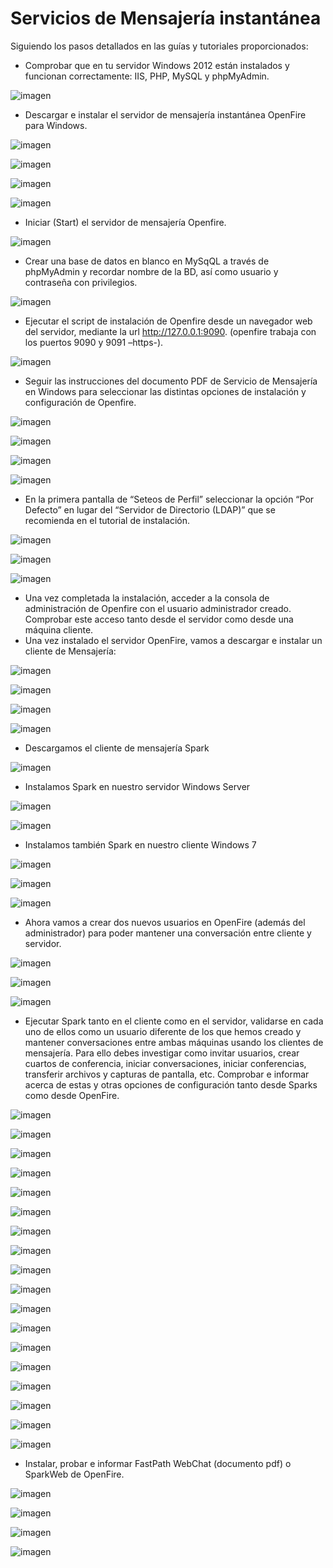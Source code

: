 # Servicios de Mensajería instantánea
Siguiendo los pasos detallados en las guías y tutoriales proporcionados:

* Comprobar que en tu servidor Windows 2012 están instalados y funcionan correctamente: IIS,
PHP, MySQL y phpMyAdmin.

![imagen](./img/000182.png)

* Descargar e instalar el servidor de mensajería instantánea OpenFire para Windows.

![imagen](./img/000183.png)

![imagen](./img/000184.png)

![imagen](./img/000185.png)

![imagen](./img/000186.png)

* Iniciar (Start) el servidor de mensajería Openfire.

![imagen](./img/000188.png)
* Crear una base de datos en blanco en MySqQL a través de phpMyAdmin y recordar nombre de la
BD, así como usuario y contraseña con privilegios.

![imagen](./img/000189.png)


* Ejecutar el script de instalación de Openfire desde un navegador web del servidor, mediante la url
http://127.0.0.1:9090. (openfire trabaja con los puertos 9090 y 9091 –https-).

![imagen](./img/000187.png)
* Seguir las instrucciones del documento PDF de Servicio de Mensajería en Windows para
seleccionar las distintas opciones de instalación y configuración de Openfire.

![imagen](./img/000190.png)

![imagen](./img/000191.png)

![imagen](./img/000192.png)

![imagen](./img/000193.png)

* En la primera pantalla de “Seteos de Perfil” seleccionar la opción “Por Defecto” en lugar del
“Servidor de Directorio (LDAP)” que se recomienda en el tutorial de instalación.

![imagen](./img/000194.png)

![imagen](./img/000195.png)

![imagen](./img/000196.png)
* Una vez completada la instalación, acceder a la consola de administración de Openfire con el usuario administrador creado. Comprobar este acceso tanto desde el servidor como desde una
máquina cliente.
* Una vez instalado el servidor OpenFire, vamos a descargar e instalar un cliente de Mensajería:

![imagen](./img/000197.png)

![imagen](./img/000198.png)

![imagen](./img/000199.png)

![imagen](./img/000200.png)
* Descargamos el cliente de mensajería Spark

![imagen](./img/000201.png)

* Instalamos Spark en nuestro servidor Windows Server

![imagen](./img/000202.png)

![imagen](./img/000203.png)

* Instalamos también Spark en nuestro cliente Windows 7

![imagen](./img/000204.png)

![imagen](./img/000205.png)

![imagen](./img/000206.png)
* Ahora vamos a crear dos nuevos usuarios en OpenFire (además del administrador) para poder
mantener una conversación entre cliente y servidor.

![imagen](./img/000207.png)

![imagen](./img/000208.png)

![imagen](./img/000209.png)

* Ejecutar Spark tanto en el cliente como en el servidor, validarse en cada uno de ellos como un usuario diferente de los que hemos creado y mantener conversaciones entre ambas máquinas
usando los clientes de mensajería. Para ello debes investigar como invitar usuarios, crear cuartos
de conferencia, iniciar conversaciones, iniciar conferencias, transferir archivos y capturas de pantalla, etc. Comprobar e informar acerca de estas y otras opciones de configuración tanto
desde Sparks como desde OpenFire.

![imagen](./img/000210.png)

![imagen](./img/000211.png)

![imagen](./img/000212.png)

![imagen](./img/000213.png)

![imagen](./img/000214.png)

![imagen](./img/000215.png)

![imagen](./img/000216.png)

![imagen](./img/000217.png)

![imagen](./img/000218.png)

![imagen](./img/000219.png)

![imagen](./img/000220.png)

![imagen](./img/000221.png)

![imagen](./img/000222.png)

![imagen](./img/000223.png)

![imagen](./img/000224.png)

![imagen](./img/000225.png)

![imagen](./img/000226.png)

![imagen](./img/000217.png)

* Instalar, probar e informar FastPath WebChat (documento pdf) o SparkWeb de OpenFire.

![imagen](./img/000229.png)

![imagen](./img/000230.png)

![imagen](./img/000231.png)

![imagen](./img/000232.png)
